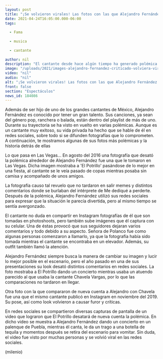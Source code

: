 ```yaml
---
layout: post
title: "¡Se volvieron virales! Las fotos con las que Alejandro Fernández ha causado polémica"
date: 2021-04-24T16:05:00.000-06:00
tags:
  
  - Fama
  
  - musica
  
  - cantante
  
author: nil
description: "El cantante desde hace algún tiempo ha generado polémica en redes sociales por las fotos que ha compartido en Instagram. "
image: "/uploads/2021/images-alejandro-fernandez-criticado-volviera-viral_54_288_691_430.jpg"
video: "nil"
audio: "nil"
alt: "¡Se volvieron virales! Las fotos con las que Alejandro Fernández ha causado polémica"
front: false
section: "Espectáculos"
news_id: 184086
---
```


Además de ser hijo de uno de los grandes cantantes de México, Alejandro Fernández es conocido por tener un gran talento. Sus canciones, ya sean del género pop, ranchera o balada, están dentro del playlist de más de uno.  Durante su trayectoria se ha visto en vuelto en varias polémicas.  Aunque es un cantante muy exitoso, su vida privada ha hecho que se hable de él en redes sociales, sobre todo si se difunden fotografías que lo comprometen. A continuación, te mostramos algunas de sus fotos más polémicas y la historia detrás de ellas 

Lo que pasa en Las Vegas... En agosto del 2016 una fotografía que desató la polémica alrededor de Alejandro Fernández fue una que le tomaron en Las Vegas. Dicha imagen mostraba a 'El Potrillo' pasándose de lo mejor en una fiesta, al cantante se le veía pasado de copas mientras posaba sin camisa y acompañado de unos amigos. 

La fotografía causo tal revuelo que no tardaron en salir memes y distintos comentarios donde se burlaban del intérprete de Me dediqué a perderte. Después de la polémica, Alejandro Fernández utilizó sus redes sociales para expresar que la situación le parecía divertida, pero al mismo tiempo se sentía avergonzado. 

El cantante no duda en compartir en Instagram fotografías de él que son tomadas en photoshoots, pero también sube imágenes que él captura con su celular. Una de éstas provocó que sus seguidores dejaran varios comentarios y todo debido a su aspecto. Señora de Polanco fue como algunas personas comenzaron a llamarlo, ya que la fotografía había sido tomada mientras el cantante se encontraba en un elevador. Además, su outfit también llamó la atención. 

Alejandro Fernández siempre busca la manera de cambiar su imagen y lucir lo mejor posible en el escenario, pero el año pasado en una de sus presentaciones su look desató distintos comentarios en redes sociales. La foto mostraba a El Potrillo dando un concierto mientras usaba un atuendo parecido al que usaba la cantante Chavela Vargas, por lo que las comparaciones no tardaron en llegar. 

Otra foto con la que compararon de nueva cuenta a Alejandro con Chavela fue una que el mismo cantante publicó en Instagram en noviembre del 2019. Su pose, así como look volvieron a causar furor y críticas. 

En redes sociales se compartieron diversas capturas de pantalla de un video que lograron que El Potrillo desatará de nueva cuenta la polémica. En dicho video se muestra a Alejandro Fernández dando un concierto en un palenque de Puebla, mientras él canta, le da un trago a una botella de tequila y momentos después se retira del escenario para vomitar. Sin duda, el video fue visto por muchas personas y se volvió viral en las redes sociales. 

(milenio)